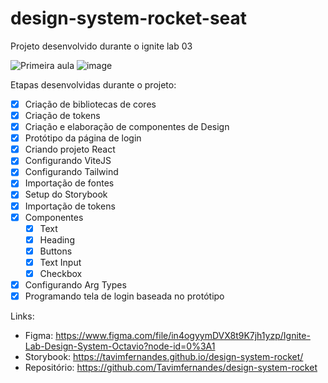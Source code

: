 # design-system-rocket-seat
Projeto desenvolvido durante o ignite lab 03

![Primeira aula](https://user-images.githubusercontent.com/65549635/199789833-c3475e73-fa99-458e-af68-d6a320fb40cd.png)
![image](https://user-images.githubusercontent.com/65549635/199794508-053f0a12-094e-4ea1-aa0a-cbe5277cb04c.png)


Etapas desenvolvidas durante o projeto:

- [x]  Criação de bibliotecas de cores
- [x]  Criação de tokens
- [x]  Criação e elaboração de componentes de Design
- [x]  Protótipo da página de login
- [x]  Criando projeto React
- [x]  Configurando ViteJS
- [x]  Configurando Tailwind
- [x]  Importação de fontes
- [x]  Setup do Storybook
- [x]  Importação de tokens
- [x]  Componentes
    - [x]  Text
    - [x]  Heading
    - [x]  Buttons
    - [x]  Text Input
    - [x]  Checkbox
- [x]  Configurando Arg Types
- [x]  Programando tela de login baseada no protótipo

Links:

-  Figma: https://www.figma.com/file/in4ogyymDVX8t9K7jh1yzp/Ignite-Lab-Design-System-Octavio?node-id=0%3A1
-  Storybook: https://tavimfernandes.github.io/design-system-rocket/
-  Repositório: https://github.com/Tavimfernandes/design-system-rocket
